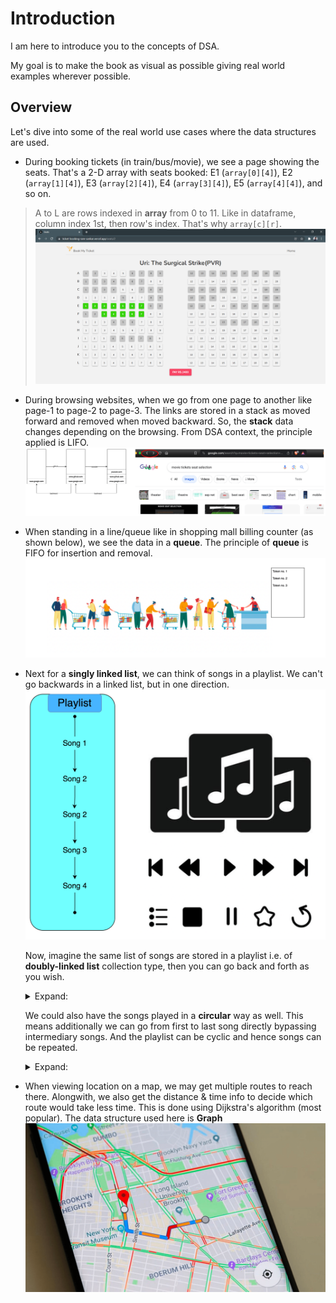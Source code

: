 # Introduction

I am here to introduce you to the concepts of DSA.

My goal is to make the book as visual as possible giving real world examples wherever possible.

## Overview

Let's dive into some of the real world use cases where the data structures are used.

- During booking tickets (in train/bus/movie), we see a page showing the seats. That's a 2-D array with seats booked: E1 (`array[0][4]`), E2 (`array[1][4]`), E3 (`array[2][4]`), E4 (`array[3][4]`), E5 (`array[4][4]`), and so on.

> A to L are rows indexed in **array** from 0 to 11. Like in dataframe, column index 1st, then row's index. That's why `array[c][r]`.
![](assets/book_movie_tickets.png)

- During browsing websites, when we go from one page to another like page-1 to page-2 to page-3. The links are stored in a stack as moved forward and removed when moved backward. So, the **stack** data changes depending on the browsing. From DSA context, the principle applied is LIFO.
![](assets/stack_of_websites_links_when_browsing.png)

- When standing in a line/queue like in shopping mall billing counter (as shown below), we see the data in a **queue**. The principle of **queue** is FIFO for insertion and removal.
![](assets/queue_in_line.png)

- Next for a **singly linked list**, we can think of songs in a playlist. We can't go backwards in a linked list, but in one direction.
![](assets/songs_in_playlist.png)

  Now, imagine the same list of songs are stored in a playlist i.e. of **doubly-linked list** collection type, then you can go back and forth as you wish.

  <details><summary>Expand:</summary>

  ![](assets/songs_in_doubly_linked_list.png)

  </details>

  We could also have the songs played in a **circular** way as well. This means additionally we can go from first to last song directly bypassing intermediary songs. And the playlist can be cyclic and hence songs can be repeated.

  <details><summary>Expand:</summary>

  ![](assets/songs_in_circular_linked_list.png)

  </details>

- When viewing location on a map, we may get multiple routes to reach there. Alongwith, we also get the distance & time info to decide which route would take less time. This is done using Dijkstra's algorithm (most popular). The data structure used here is **Graph**
![](assets/location_on_map.png)

